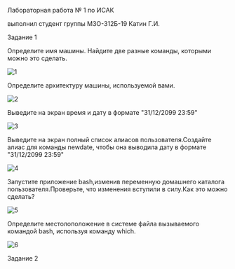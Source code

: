 Лабораторная работа № 1 по ИСАК 

выполнил студент группы М3О-312Б-19 Катин Г.И.

Задание 1

Определите имя машины. Найдите две разные команды, которыми можно это сделать.

![1](https://github.com/georgykatin/screenshots/blob/main/%D0%BF%D0%B5%D1%80%D0%B2%D0%BE%D0%B5%20%D0%B7%D0%B0%D0%B4%D0%B0%D0%BD%D0%B8%D0%B5%20%D0%B8%D1%81%D0%B0%D0%BA%20.png)

Определите архитектуру машины, используемой вами.

![2](https://github.com/georgykatin/screenshots/blob/main/%D0%B2%D1%82%D0%BE%D1%80%D0%BE%D0%B5%20%D0%B7%D0%B0%D0%B4%D0%B0%D0%BD%D0%B8%D0%B5%20%D0%B8%D1%81%D0%B0%D0%BA.png)

Выведите на экран время и дату в формате "31/12/2099 23:59"

![3](https://github.com/georgykatin/screenshots/blob/main/%D0%B7%D0%B0%D0%B4%D0%B0%D0%BD%D0%B8%D0%B5%20%D0%B4%D0%B0%D1%82%D0%B0.png)

Выведите на экран полный список алиасов пользователя.Создайте алиас для команды newdate, чтобы она выводила дату в формате "31/12/2099 23:59"

![4](https://github.com/georgykatin/screenshots/blob/main/%D0%B7%D0%B0%D0%B4%D0%B0%D0%BD%D0%B8%D0%B5%20%D0%B0%D0%BB%D0%B8%D0%B0%D1%81.png)

Запустите приложение bash,изменив переменную домашнего каталога пользователя.Проверьте, что изменения вступили в силу.Как это можно сделать?

![5](https://github.com/georgykatin/screenshots/blob/main/%D0%B7%D0%B0%D0%B4%D0%B0%D0%BD%D0%B8%D0%B5%20%D0%B1%D0%B0%D1%88.png)

Определите местолоположение в системе файла вызываемого командой bash, используя команду which.

![6](https://github.com/georgykatin/screenshots/blob/main/%D0%BB%D0%B0%D1%81%D1%82%20%D0%B7%D0%B0%D0%B4%D0%B0%D0%BD%D0%B8%D0%B5.png)

Задание 2 
